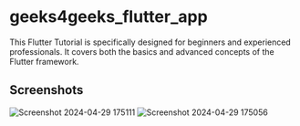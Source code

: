 # geeks4geeks_flutter_app

This Flutter Tutorial is specifically designed for beginners and experienced professionals.
It covers both the basics and advanced concepts of the Flutter framework.
## Screenshots
![Screenshot 2024-04-29 175111](https://github.com/GisoreB/geeks4geeks_flutter_app/assets/144854877/0fb623de-c7d7-497d-8afb-ad4df57434ce)
![Screenshot 2024-04-29 175056](https://github.com/GisoreB/geeks4geeks_flutter_app/assets/144854877/871638a2-0e51-46b3-baa1-f68b3dc46f3c)
